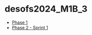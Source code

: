 # desofs2024_M1B_3

- [Phase 1](deliverables/phase_1)
- [Phase 2 - Sprint 1](deliverables/phase_2_sprint_1)